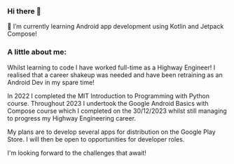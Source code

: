 ### Hi there 👋

🌱 I’m currently learning Android app development using Kotlin and Jetpack Compose!

### A little about me:
Whilst learning to code I have worked full-time as a Highway Engineer! I realised that a career shakeup was needed and have been retraining as an Android Dev in my spare time!

In 2022 I completed the MIT Introduction to Programming with Python course. 
Throughout 2023 I undertook the Google Android Basics with Compose course which I completed on the 30/12/2023 whilst still managing to progress my Highway Engineering career.  

My plans are to develop several apps for distribution on the Google Play Store. I will then be open to opportunities for developer roles.

I'm looking forward to the challenges that await! 
<!--
**Matthollemue/Matthollemue** is a ✨ _special_ ✨ repository because its `README.md` (this file) appears on your GitHub profile.

Here are some ideas to get you started:

- 🔭 I’m currently working on ...
- 🌱 I’m currently learning ...
- 👯 I’m looking to collaborate on ...
- 🤔 I’m looking for help with ...
- 💬 Ask me about ...
- 📫 How to reach me: ...
- 😄 Pronouns: ...
- ⚡ Fun fact: ...
-->

